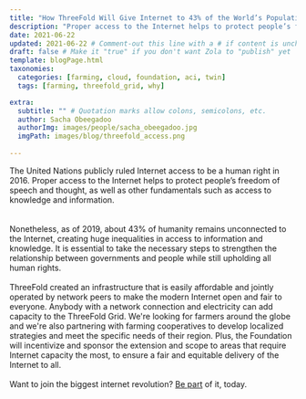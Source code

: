 ```yaml
---
title: "How ThreeFold Will Give Internet to 43% of the World’s Population" # Quotation marks allow colons, semicolons, etc.
description: "Proper access to the Internet helps to protect people’s freedom of speech and thought, as well as access to knowledge and information." # Quotation marks allow colons, semicolons, etc.
date: 2021-06-22
updated: 2021-06-22 # Comment-out this line with a # if content is unchanged
draft: false # Make it "true" if you don't want Zola to "publish" yet
template: blogPage.html
taxonomies:
  categories: [farming, cloud, foundation, aci, twin]
  tags: [farming, threefold_grid, why]

extra:
  subtitle: "" # Quotation marks allow colons, semicolons, etc.
  author: Sacha Obeegadoo
  authorImg: images/people/sacha_obeegadoo.jpg
  imgPath: images/blog/threefold_access.png
  
---
```


The United Nations publicly ruled Internet access to be a human right in 2016. Proper access to the Internet helps to protect people’s freedom of speech and thought, as well as other fundamentals such as access to knowledge and information.  
<br/>
<br/>
Nonetheless, as of 2019, about 43% of humanity remains unconnected to the Internet, creating huge inequalities in access to information and knowledge. It is essential to take the necessary steps to strengthen the relationship between governments and people while still upholding all human rights.
<br/>
<br/>
ThreeFold created an infrastructure that is easily affordable and jointly operated by network peers to make the modern Internet open and fair to everyone. Anybody with a network connection and electricity can add capacity to the ThreeFold Grid. We're looking for farmers around the globe and we're also partnering with farming cooperatives to develop localized strategies and meet the specific needs of their region. Plus, the Foundation will incentivize and sponsor the extension and scope to areas that require Internet capacity the most, to ensure a fair and equitable delivery of the Internet to all.
<br/>
<br/>
Want to join the biggest internet revolution? [Be part](https://farming.threefold.io) of it, today.
